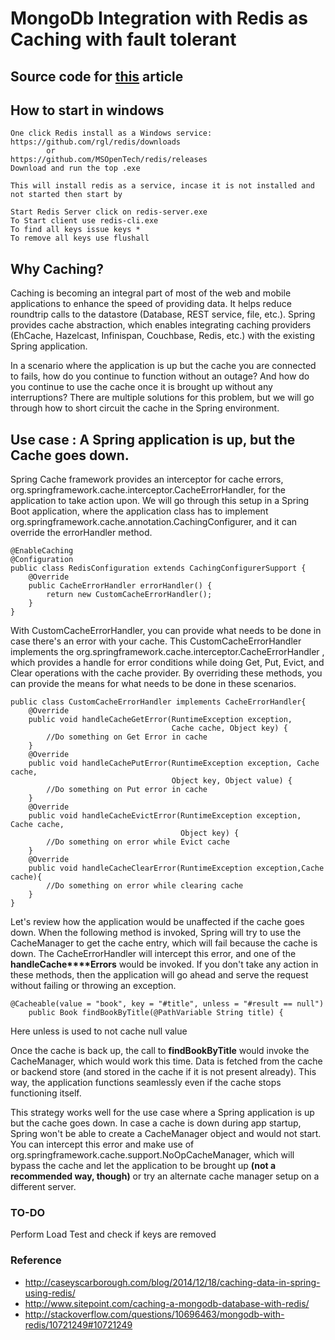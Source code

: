 # MongoDb Integration with Redis as Caching with fault tolerant

## Source code for [this](https://dzone.com/articles/enabling-caching-in-mongodb-database-with-redis-us) article

## How to start in windows
	One click Redis install as a Windows service:
	https://github.com/rgl/redis/downloads
			or
	https://github.com/MSOpenTech/redis/releases
	Download and run the top .exe
	
	This will install redis as a service, incase it is not installed and not started then start by
	
	Start Redis Server click on redis-server.exe
	To Start client use redis-cli.exe
	To find all keys issue keys *
	To remove all keys use flushall
	
## Why Caching?

  Caching is becoming an integral part of most of the web and mobile applications to enhance the speed of providing data. It helps reduce roundtrip calls to the datastore (Database, REST service, file, etc.). Spring provides cache abstraction, which enables integrating caching providers (EhCache, Hazelcast, Infinispan, Couchbase, Redis, etc.) with the existing Spring application.

  In a scenario where the application is up but the cache you are connected to fails, how do you continue to function without an outage? And how do you continue to use the cache once it is brought up without any interruptions? There are multiple solutions for this problem, but we will go through how to short circuit the cache in the Spring environment.

## Use case : A Spring application is up, but the Cache goes down.

Spring Cache framework provides an interceptor for cache errors, org.springframework.cache.interceptor.CacheErrorHandler, for the application to take action upon. We will go through this setup in a Spring Boot application, where the application class has to implement org.springframework.cache.annotation.CachingConfigurer, and it can override the errorHandler method.

```
@EnableCaching
@Configuration
public class RedisConfiguration extends CachingConfigurerSupport {
    @Override
    public CacheErrorHandler errorHandler() {
        return new CustomCacheErrorHandler();
    }
}
```
With CustomCacheErrorHandler, you can provide what needs to be done in case there's an error with your cache. This CustomCacheErrorHandler implements the org.springframework.cache.interceptor.CacheErrorHandler , which provides a handle for error conditions while doing Get, Put, Evict, and Clear operations with the cache provider. By overriding these methods, you can provide the means for what needs to be done in these scenarios.

```
public class CustomCacheErrorHandler implements CacheErrorHandler{
    @Override
    public void handleCacheGetError(RuntimeException exception, 
                                    Cache cache, Object key) {
        //Do something on Get Error in cache
    }
    @Override
    public void handleCachePutError(RuntimeException exception, Cache cache, 
                                    Object key, Object value) {
        //Do something on Put error in cache
    }
    @Override
    public void handleCacheEvictError(RuntimeException exception, Cache cache, 
                                      Object key) {
        //Do something on error while Evict cache
    }
    @Override
    public void handleCacheClearError(RuntimeException exception,Cache cache){
        //Do something on error while clearing cache
    }
}
```
  Let's review how the application would be unaffected if the cache goes down. When the following method is invoked, Spring will try to use the CacheManager to get the cache entry, which will fail because the cache is down. The CacheErrorHandler will intercept this error, and one of the **handleCache****Errors** would be invoked. If you don't take any action in these methods, then the application will go ahead and serve the request without failing or throwing an exception.

```
@Cacheable(value = "book", key = "#title", unless = "#result == null")
	public Book findBookByTitle(@PathVariable String title) {
```
Here unless is used to not cache null value

  Once the cache is back up, the call to **findBookByTitle** would invoke the CacheManager, which would work this time. Data is fetched from the cache or backend store (and stored in the cache if it is not present already). This way, the application functions seamlessly even if the cache stops functioning itself.

  This strategy works well for the use case where a Spring application is up but the cache goes down. In case a cache is down during app startup, Spring won't be able to create a CacheManager object and would not start. You can intercept this error and make use of org.springframework.cache.support.NoOpCacheManager, which will bypass the cache and let the application to be brought up **(not a recommended way, though)** or try an alternate cache manager setup on a different server.
	
### TO-DO
 Perform Load Test and check if keys are removed	
	
### Reference 
  - http://caseyscarborough.com/blog/2014/12/18/caching-data-in-spring-using-redis/ 
  - http://www.sitepoint.com/caching-a-mongodb-database-with-redis/ 
  - http://stackoverflow.com/questions/10696463/mongodb-with-redis/10721249#10721249